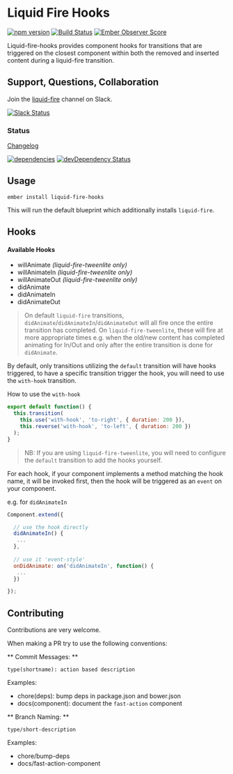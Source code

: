 Liquid Fire Hooks
=================

[![npm version](https://badge.fury.io/js/liquid-fire-hooks.svg)](http://badge.fury.io/js/liquid-fire-hooks)
[![Build Status](https://travis-ci.org/runspired/liquid-fire-hooks.svg?branch=master)](https://travis-ci.org/runspired/liquid-fire-hooks)
[![Ember Observer Score](http://emberobserver.com/badges/liquid-fire-hooks.svg)](http://emberobserver.com/addons/liquid-fire-hooks)

Liquid-fire-hooks provides component hooks for transitions that are triggered on the closest
component within both the removed and inserted content during a liquid-fire transition.

## Support, Questions, Collaboration

Join the [liquid-fire](https://embercommunity.slack.com/messages/liquid-fire/) channel on Slack.

[![Slack Status](https://ember-community-slackin.herokuapp.com/badge.svg)](https://ember-community-slackin.herokuapp.com/)

### Status

[Changelog](./CHANGELOG.md)

[![dependencies](https://david-dm.org/runspired/liquid-fire-hooks.svg)](https://david-dm.org/runspired/liquid-fire-hooks)
[![devDependency Status](https://david-dm.org/runspired/liquid-fire-hooks/dev-status.svg)](https://david-dm.org/runspired/liquid-fire-hooks#info=devDependencies)

## Usage

`ember install liquid-fire-hooks`

This will run the default blueprint which additionally installs `liquid-fire`.

## Hooks

#### Available Hooks

- willAnimate *(liquid-fire-tweenlite only)*
- willAnimateIn *(liquid-fire-tweenlite only)*
- willAnimateOut *(liquid-fire-tweenlite only)*
- didAnimate
- didAnimateIn
- didAnimateOut

> On default `liquid-fire` transitions, `didAnimate`/`didAnimateIn`/`didAnimateOut` will all fire once
> the entire transition has completed.  On `liquid-fire-tweenlite`, these will fire at more appropriate times
> e.g. when the old/new content has completed animating for In/Out and only after the entire transition
> is done for `didAnimate`.

By default, only transitions utilizing the `default` transition will have hooks triggered,
to have a specific transition trigger the hook, you will need to use the `with-hook` transition.

How to use the `with-hook`
```js
export default function() {
  this.transition(
    this.use('with-hook', 'to-right', { duration: 200 }),
    this.reverse('with-hook', 'to-left', { duration: 200 })
  );
}
```

> NB: If you are using `liquid-fire-tweenlite`,
> you will need to configure the `default` transition to add the hooks yourself.

For each hook, if your component implements a method matching the hook name, it will be invoked first,
 then the hook will be triggered as an `event` on your component.

e.g. for `didAnimateIn`

```js
Component.extend({

  // use the hook directly
  didAnimateIn() {
   ...
  },
  
  // use it 'event-style'
  onDidAnimate: on('didAnimateIn', function() {
   ...
  })

});
```



## Contributing

Contributions are very welcome.

When making a PR try to use the following conventions:

** Commit Messages: **

`type(shortname): action based description`

Examples:

- chore(deps): bump deps in package.json and bower.json
- docs(component): document the `fast-action` component

** Branch Naming: **

`type/short-description`

Examples:

- chore/bump-deps
- docs/fast-action-component


